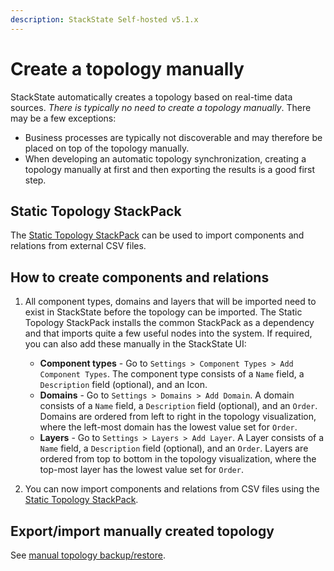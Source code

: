 ```yaml
---
description: StackState Self-hosted v5.1.x 
---
```


# Create a topology manually

StackState automatically creates a topology based on real-time data sources. _There is typically no need to create a topology manually_. There may be a few exceptions:

* Business processes are typically not discoverable and may therefore be placed on top of the topology manually.
* When developing an automatic topology synchronization, creating a topology manually at first and then exporting the results is a good first step.

## Static Topology StackPack

The [Static Topology StackPack](/stackpacks/integrations/static_topology.md) can be used to import components and relations from external CSV files.

## How to create components and relations

1. All component types, domains and layers that will be imported need to exist in StackState before the topology can be imported. The Static Topology StackPack installs the common StackPack as a dependency and that imports quite a few useful nodes into the system. If required, you can also add these manually in the StackState UI:
   * **Component types** - Go to `Settings > Component Types > Add Component Types`. The component type consists of a `Name` field, a `Description` field \(optional\), and an Icon.
   * **Domains** - Go to `Settings > Domains > Add Domain`. A domain consists of a `Name` field, a `Description` field \(optional\), and an `Order`. Domains are ordered from left to right in the topology visualization, where the left-most domain has the lowest value set for `Order`.
   * **Layers** -  Go to `Settings > Layers > Add Layer`. A Layer consists of a `Name` field, a `Description` field \(optional\), and an `Order`. Layers are ordered from top to bottom in the topology visualization, where the top-most layer has the lowest value set for `Order`.

2. You can now import components and relations from CSV files using the [Static Topology StackPack](/stackpacks/integrations/static_topology.md).

## Export/import manually created topology

See [manual topology backup/restore](../../setup/data-management/backup_restore/manual_topology_backup.md).

